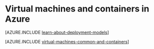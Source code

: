 <!-- not suitable for Mooncake -->

<properties
    pageTitle="Virtual Machines and Containers | Azure"
    description="Describes virtual machines, Docker and Linux containers, and their usage in groups of each in Azure, including the benefits of each and scenarios in which each approach works very well."
    services="virtual-machines-windows"
    documentationcenter="virtual-machines"
    author="squillace"
    manager="timlt"
    tags="azure-resource-manager,azure-service-management" />
<tags
    ms.assetid="5fbee5ef-a8c7-4851-9ade-553e1cf718f3"
    ms.service="virtual-machines-windows"
    ms.devlang="na"
    ms.topic="article"
    ms.tgt_pltfrm="vm-windows"
    ms.workload="infrastructure"
    ms.date="08/23/2016"
    wacn.date=""
    ms.author="rasquill" />

# Virtual machines and containers in Azure
[AZURE.INCLUDE [learn-about-deployment-models](../../includes/learn-about-deployment-models-both-include.md)]

[AZURE.INCLUDE [virtual-machines-common-and-containers](../../includes/virtual-machines-common-containers.md)]

